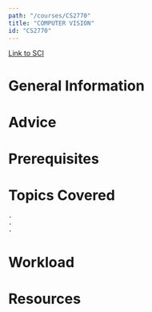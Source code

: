 ```yaml
---
path: "/courses/CS2770"
title: "COMPUTER VISION"
id: "CS2770"
---
```

[Link to SCI]("http://courses.sci.pitt.edu/courses/courses/view/CS-2770")

# General Information

# Advice


# Prerequisites
<!-- PREREQ_REPLACEMENT (Do not remove) -->

<!-- END PREREQ_REPLACEMENT (Do not remove) -->
# Topics Covered
	- 
	-
	-
# Workload

<!-- TESTIMONIALS
# Testimonials
This gets replaced with Gatsby, its
data comes from Google Sheets for easier
editing!
-->

# Resources
